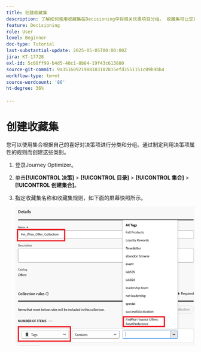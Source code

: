 ```yaml
---
title: 创建收藏集
description: 了解如何使用收藏集在Decisioning中将相关优惠项目分组。 收藏集可让您更轻松地管理和组织关于特定主题、受众或营销活动目标的内容。
feature: Decisioning
role: User
level: Beginner
doc-type: Tutorial
last-substantial-update: 2025-05-05T00:00:00Z
jira: KT-17728
exl-id: 5c08ff99-b4d5-48c1-8b84-19f43c613880
source-git-commit: 9a35160921988103182815efd3551151c09b9bb4
workflow-type: tm+mt
source-wordcount: '86'
ht-degree: 36%

---
```


# 创建收藏集

您可以使用集合根据自己的喜好对决策项进行分类和分组。通过制定利用决策项属性的规则而创建这些类别。

1. 登录Journey Optimizer。
1. 单击&#x200B;**[!UICONTROL 决策]** > **[!UICONTROL 目录]** > **[!UICONTROL 集合]** > **[!UICONTROL 创建集合]**。
1. 指定收藏集名称和收藏集规则，如下面的屏幕快照所示。

   ![create-collection](assets/fin-wise-collection.png)
